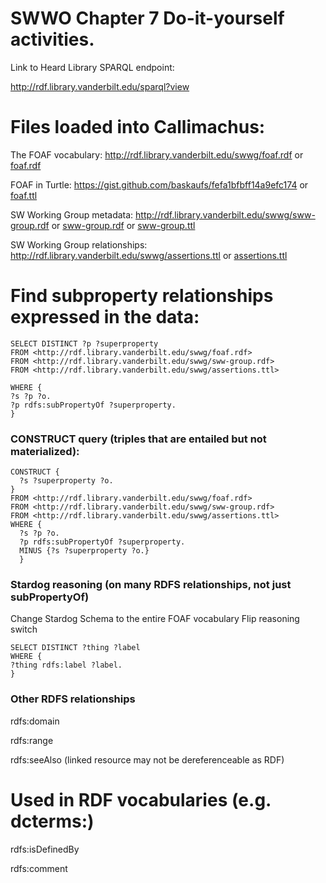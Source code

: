 # SWWO Chapter 7 Do-it-yourself activities.

Link to Heard Library SPARQL endpoint:

http://rdf.library.vanderbilt.edu/sparql?view

# Files loaded into Callimachus:

The FOAF vocabulary: http://rdf.library.vanderbilt.edu/swwg/foaf.rdf or  [foaf.rdf](data/foaf.rdf)

FOAF in Turtle: https://gist.github.com/baskaufs/fefa1bfbff14a9efc174 or [foaf.ttl](data/foaf.ttl)

SW Working Group metadata: http://rdf.library.vanderbilt.edu/swwg/sww-group.rdf or  [sww-group.rdf](data/sww-group.rdf) or [sww-group.ttl](data/sww-group.ttl)

SW Working Group relationships:
http://rdf.library.vanderbilt.edu/swwg/assertions.ttl or [assertions.ttl](data/assertions.ttl)

# Find subproperty relationships expressed in the data:

```
SELECT DISTINCT ?p ?superproperty
FROM <http://rdf.library.vanderbilt.edu/swwg/foaf.rdf>
FROM <http://rdf.library.vanderbilt.edu/swwg/sww-group.rdf>
FROM <http://rdf.library.vanderbilt.edu/swwg/assertions.ttl>

WHERE {
?s ?p ?o.
?p rdfs:subPropertyOf ?superproperty.
}
```

### CONSTRUCT query (triples that are entailed but not materialized):
```
CONSTRUCT {
  ?s ?superproperty ?o.
}
FROM <http://rdf.library.vanderbilt.edu/swwg/foaf.rdf>
FROM <http://rdf.library.vanderbilt.edu/swwg/sww-group.rdf>
FROM <http://rdf.library.vanderbilt.edu/swwg/assertions.ttl>
WHERE {
  ?s ?p ?o.
  ?p rdfs:subPropertyOf ?superproperty.
  MINUS {?s ?superproperty ?o.}
  }
```

### Stardog reasoning (on many RDFS relationships, not just subPropertyOf)

Change Stardog Schema to the entire FOAF vocabulary
Flip reasoning switch

```
SELECT DISTINCT ?thing ?label
WHERE {
?thing rdfs:label ?label.
}
```

### Other RDFS relationships
rdfs:domain

rdfs:range

rdfs:seeAlso (linked resource may not be dereferenceable as RDF)

# Used in RDF vocabularies (e.g. dcterms:)
rdfs:isDefinedBy

rdfs:comment
